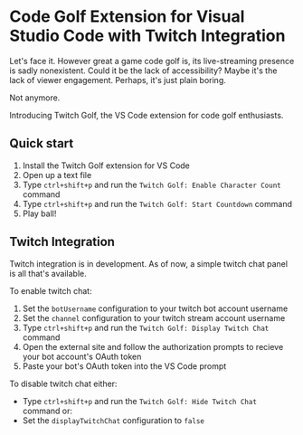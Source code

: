 # Code Golf Extension for Visual Studio Code with Twitch Integration

Let's face it. However great a game code golf is, its live-streaming presence is sadly nonexistent. Could it be the lack of accessibility? Maybe it's the lack of viewer engagement. Perhaps, it's just plain boring.

Not anymore.

Introducing Twitch Golf, the VS Code extension for code golf enthusiasts.

## Quick start
1. Install the Twitch Golf extension for VS Code
1. Open up a text file
1. Type `ctrl+shift+p` and run the `Twitch Golf: Enable Character Count` command
1. Type `ctrl+shift+p` and run the `Twitch Golf: Start Countdown` command
1. Play ball!


## Twitch Integration
Twitch integration is in development. As of now, a simple twitch chat panel is all that's available.

To enable twitch chat:
1. Set the `botUsername` configuration to your twitch bot account username
1. Set the `channel` configuration to your twitch stream account username
1. Type `ctrl+shift+p` and run the `Twitch Golf: Display Twitch Chat` command
1. Open the external site and follow the authorization prompts to recieve your bot account's OAuth token
1. Paste your bot's OAuth token into the VS Code prompt

To disable twitch chat either:
- Type `ctrl+shift+p` and run the `Twitch Golf: Hide Twitch Chat` command
or:
- Set the `displayTwitchChat` configuration to `false`